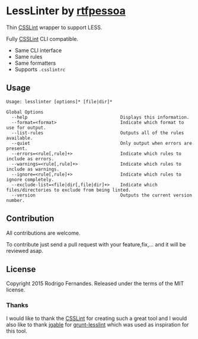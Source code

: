 # LessLinter by [rtfpessoa](https://github.com/rtfpessoa)

Thin [CSSLint](https://github.com/CSSLint/csslint.git) wrapper to support LESS.

Fully [CSSLint](https://github.com/CSSLint/csslint.git) CLI compatible.

* Same CLI interface
* Same rules
* Same formatters
* Supports `.csslintrc`

## Usage

    Usage: lesslinter [options]* [file|dir]*
    
    Global Options
      --help                                   Displays this information.
      --format=<format>                        Indicate which format to use for output.
      --list-rules                             Outputs all of the rules available.
      --quiet                                  Only output when errors are present.
      --errors=<rule[,rule]+>                  Indicate which rules to include as errors.
      --warnings=<rule[,rule]+>                Indicate which rules to include as warnings.
      --ignore=<rule[,rule]+>                  Indicate which rules to ignore completely.
      --exclude-list=<file|dir[,file|dir]+>    Indicate which files/directories to exclude from being linted.
      --version                                Outputs the current version number.

## Contribution

All contributions are welcome.

To contribute just send a pull request with your feature,fix,... and it will be reviewed asap.

## License

Copyright 2015 Rodrigo Fernandes. Released under the terms of the MIT license.

### Thanks

I would like to thank the [CSSLint](https://github.com/jgable) for creating such a great tool
and I would also like to thank [jgable](https://github.com/jgable) for 
[grunt-lesslint](https://github.com/jgable/grunt-lesslint) which was used as inspiration for this tool.
